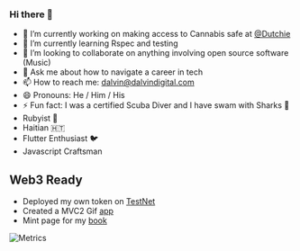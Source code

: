 ### Hi there 👋

- 🔭 I’m currently working on making access to Cannabis safe at [@Dutchie](https://v3.dutchie.com/careers#current-opportunities)
- 🌱 I’m currently learning Rspec and testing
- 👯 I’m looking to collaborate on anything involving open source software (Music)
- 💬 Ask me about how to navigate a career in tech
- 📫 How to reach me: dalvin@dalvindigital.com
- 😄 Pronouns: He / Him / His
- ⚡ Fun fact: I was a certified Scuba Diver and I have swam with Sharks 🦈
- Rubyist 💎
- Haitian 🇭🇹
- Flutter Enthusiast 🐦
- Javascript Craftsman
## Web3 Ready 
-  Deployed my own token on [TestNet](https://ropsten.etherscan.io/address/0xD705a812A0204333F4b839c7e1Eef545df04D9e2)
-  Created a MVC2 Gif [app](https://gif-portal-starter-ib0vzs0ag-josiassejod1.vercel.app/)
-  Mint page for my [book](https://nft-drop-starter-project-mu.vercel.app/)



<!--
**Josiassejod1/Josiassejod1** is a ✨ _special_ ✨ repository because its `README.md` (this file) appears on your GitHub profile.

Here are some ideas to get you started:

- 🔭 I’m currently working on ...
- 🌱 I’m currently learning ...
- 👯 I’m looking to collaborate on ...
- 🤔 I’m looking for help with ...
- 💬 Ask me about ...
- 📫 How to reach me: ...
- 😄 Pronouns: ...
- ⚡ Fun fact: ...
-->

![Metrics](https://metrics.lecoq.io/Josiassejod1?template=classic&achievements=1&languages=1&languages.limit=8&languages.sections=most-used&languages.colors=github&languages.threshold=0%25&languages.indepth=false&languages.analysis.timeout=15&languages.categories=markup%2C%20programming&languages.recent.categories=markup%2C%20programming&languages.recent.load=300&languages.recent.days=14&achievements.threshold=C&achievements.secrets=true&achievements.display=detailed&achievements.limit=6&config.timezone=America%2FLos_Angeles)
